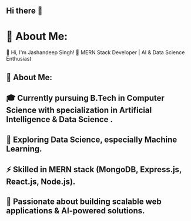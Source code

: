 ## Hi there 👋
# 💫 About Me:

👋 Hi, I'm Jashandeep Singh!
🚀 MERN Stack Developer | AI & Data Science Enthusiast

## 💫 About Me:
## 🎓 Currently pursuing B.Tech in Computer Science with specialization in Artificial Intelligence & Data Science .
## 🌱 Exploring Data Science, especially Machine Learning.
## ⚡ Skilled in MERN stack (MongoDB, Express.js, React.js, Node.js).
## 📝 Passionate about building scalable web applications & AI-powered solutions.
